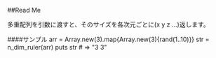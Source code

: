 
##Read Me

多重配列を引数に渡すと、そのサイズを各次元ごとに(x y z ...)返します。

####サンプル
		arr = Array.new(3).map{Array.new(3){rand(1..10)}}
		str = n_dim_ruler(arr)
		puts str # => "3 3"